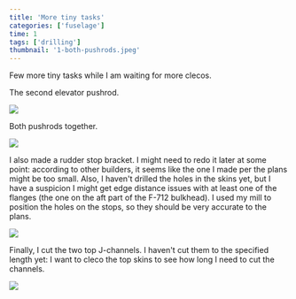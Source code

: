 ```yaml
---
title: 'More tiny tasks'
categories: ['fuselage']
time: 1
tags: ['drilling']
thumbnail: '1-both-pushrods.jpeg'
---
```


Few more tiny tasks while I am waiting for more clecos.

<!-- more -->

The second elevator pushrod.

![](0-second-elevator-pushrod.jpeg)

Both pushrods together.

![](1-both-pushrods.jpeg)

I also made a rudder stop bracket. I might need to redo it later at some point: according to other builders, it seems like the one I made per the plans might be too small. Also, I haven't drilled the holes in the skins yet, but I have a suspicion I might get edge distance issues with at least one of the flanges (the one on the aft part of the F-712 bulkhead). I used my mill to position the holes on the stops, so they should be very accurate to the plans.

![](2-rudder-stop-bracket.jpeg)

Finally, I cut the two top J-channels. I haven't cut them to the specified length yet: I want to cleco the top skins to see how long I need to cut the channels.

![](3-top-j-channels.jpeg)
